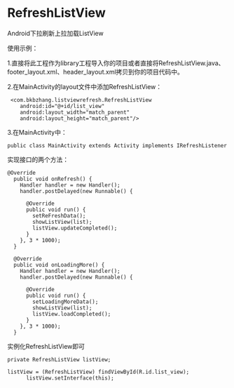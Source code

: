 # RefreshListView 
Android下拉刷新上拉加载ListView

使用示例：

  1.直接将此工程作为library工程导入你的项目或者直接将RefreshListView.java、footer_layout.xml、header_layout.xml拷贝到你的项目代码中。
    
 2.在MainActivity的layout文件中添加RefreshListView：
   

     <com.bkbzhang.listviewrefresh.RefreshListView 
        android:id="@+id/list_view"
        android:layout_width="match_parent"
        android:layout_height="match_parent"/>
        
 3.在MainActivity中：

    public class MainActivity extends Activity implements IRefreshListener

实现接口的两个方法：

    @Override
      public void onRefresh() {
        Handler handler = new Handler();
        handler.postDelayed(new Runnable() {
    
          @Override
          public void run() {
            setReFreshData();
            showListView(list);
            listView.updateCompleted();
          }
        }, 3 * 1000);
      }
    
      @Override
      public void onLoadingMore() {
        Handler handler = new Handler();
        handler.postDelayed(new Runnable() {
    
          @Override
          public void run() {
            setLoadingMoreData();
            showListView(list);
            listView.loadCompleted();
          }
        }, 3 * 1000);
      }
    
实例化RefreshListView即可
    
    private RefreshListView listView;

    listView = (RefreshListView) findViewById(R.id.list_view);
          listView.setInterface(this);




